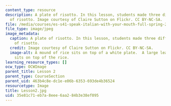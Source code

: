 ```yaml
---
content_type: resource
description: A plate of risotto. In this lesson, students made three different kinds
  of risotto. Image courtesy of Claire Sutton on Flickr. CC BY-NC-SA.
file: /media/courses/es-s41-speak-italian-with-your-mouth-full-spring-2012/35e81c71eb7a8eee6aa284b3e38ef095_Lesson2.jpg
file_type: image/jpeg
image_metadata:
  caption: A plate of risotto. In this lesson, students made three different kinds
    of risotto.
  credit: Image courtesy of Claire Sutton on Flickr. CC BY-NC-SA.
  image-alt: A mound of rice sits on top of a white plate.  A large leafy green vegetable
    sits on top of the rice.
learning_resource_types: []
ocw_type: OCWImage
parent_title: Lesson 2
parent_type: CourseSection
parent_uid: 463b4c8e-dc1e-e06b-6353-693de4b36524
resourcetype: Image
title: Lesson2.jpg
uid: 35e81c71-eb7a-8eee-6aa2-84b3e38ef095
---
```

